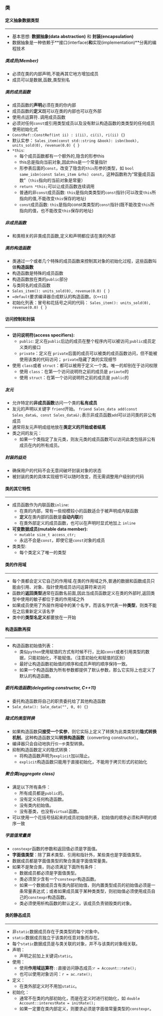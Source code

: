 ### 类

#### 定义抽象数据类型

------

- 基本思想: **数据抽象(data abstraction)** 和 **封装(encapsulation)**
- 数据抽象是一种依赖于**接口(interface)**和**实现(implementation)**分离的编程技术

##### 类成员(Member)

- 必须在类的内部声明,不能再其它地方增加成员
- 成员可以是数据,函数,类型别名

##### 类的成员函数

- 成员函数的**声明**必须在类的你内部
- 成员函数的**定义**既可以在类的内部也可以在外部
- 使用点运算符`.`调用成员函数
- 必须对任何`const`或引用类型成员以及没有默认构造函数的类类型的任何成员使用初始化式
- `ConstRef::ConstRef(int ii) : i(ii), ci(i), ri(ii) {}`
- 默认实参： `Sales_item(const std::string &book): isbn(book), units_sold(0), revenue(0.0) { }`
- `*this`:
  - 每个成员函数都有一个额外的,隐含的形参this
  - this总是指向当前对象,因此this是一个常量指针
  - 形参表后面的`const`，改变了隐含的`this`形参的类型，如 `bool same_isbn(const Sales_item &rhs) const`，这种函数称为“常量成员函数”（`this`指向的当前对象是常量）
  - `return *this;`可以让成员函数连续调用
  - 普通的非`const`成员函数: `this`是指向类类型的`const`指针(可以改变`this`所指向的值,不能改变`this`保存的地址)
  - `const`成员函数: `this`是指向const类类型的`const`指针(既不能改变`this`所指向的值，也不能改变`this`保存的地址)

##### 非成员函数

- 和类相关的非类成员函数,定义和声明都应该在类的外部

##### 类的构造函数

- 类通过一个或者几个特殊的成员函数来控制其对象的初始化过程，这些函数叫做**构造函数**
- 构造函数是特殊的成员函数
- 构造函数放在类的`public`部分
- 与类同名的成员函数
- `Sales_item(): units_sold(0), revenue(0.0) { }`
- `=default`要求编译器合成默认的构造函数。(`C++11`)
- 初始化列表：冒号和花括号之间的代码： `Sales_item(): units_sold(0), revenue(0.0) { }`

#### 访问控制和封装

------

- **访问说明符(access specifiers):**
  - `public`: 定义在`public`后边的成员在整个程序内可以被访问;`public`成员定义类的接口
  - `private`：定义在 `private`后面的成员可以被类的成员函数访问，但不能被使用该类的代码访问； `private`隐藏了类的实现细节
- 使用 `class`或者 `struct`：都可以被用于定义一个类。唯一的却别在于访问权限
  - 使用 `class`：在第一个访问说明符之前的成员是 `priavte`的
  - 使用 `struct`：在第一个访问说明符之前的成员是 `public`的

##### 友元

- 允许特定的**非成员函数**访问一个类的**私有成员**
- 友元的声明以关键字 `friend`开始。 `friend Sales_data add(const Sales_data&, const Sales_data&);`表示非成员函数`add`可以访问类的非公有成员
- 通常将友元声明成组地放在**类定义的开始或者结尾**
- 类之间的友元：
  - 如果一个类指定了友元类，则友元类的成员函数可以访问此类包括非公有成员在内的所有成员。

##### 封装的益处

- 确保用户的代码不会无意间破坏封装对象的状态
- 被封装的类的具体实现细节可以随时改变，而无需调整用户级别的代码

#### 类的其它特性

------

- 成员函数作为内联函数`inline`:
  - 在类的内部，常有一些规模较小的函数适合于被声明成内联函数
  - **定义**在类内部的函数是**自动内联**的
  - 在类外部定义的成员函数，也可以在声明时显式地加上 `inline`
- **可变数据成员(mutable data member):**
  - `mutable size_t access_ctr;`
  - 永远不会是`const`，即使它是`const`对象的成员
- 类类型:
  - 每个类定义了唯一的类型

#### 类的作用域

------

- 每个类都会定义它自己的作用域.在类的作用域之外,普通的数据和函数成员只能由引用、对象、指针使用成员访问运算符来访问
- 函数的**返回类型**通常在函数名前面,因此当成员函数定义在类的外部时,返回类型中使用的敏子都位于类的作用域之外
- 如果成员使用了外层作用域中的某个名字，而该名字代表一种**类型**，则类不能在之后重新定义该名字
- 类中的**类型名定义**都要放在一开始

#### 构造函数再探

------

- 构造函数初始值列表：
  - 类似`python`使用赋值的方式有时候不行，比如`const`或者引用类型的数据，只能初始化，不能赋值。（注意初始化和赋值的区别）
  - 最好让构造函数初始值的顺序和成员声明的顺序保持一致。
  - 如果一个构造函数为所有参数都提供了默认参数，那么它实际上也定义了默认的构造函数。

##### 委托构造函数(delegating constructor, C++11)

- 委托构造函数将自己的职责委托给了其他构造函数
- `Sale_data(): Sale_data("", 0, 0) {}`

##### 隐式的类型转换

- 如果构造函数**只接受一个实参**，则它实际上定义了转换为此类类型的**隐式转换机制**。这种构造函数又叫**转换构造函数**（converting constructor）。
- 编译器只会自动地执行`仅一步`类型转换。
- 抑制构造函数定义的隐式转换：
  - 将构造函数声明为`explicit`加以阻止。
  - `explicit`构造函数只能用于直接初始化，不能用于拷贝形式的初始化

##### 聚合类(aggregate class)

- 满足以下所有条件：
  - 所有成员都是`public`的。
  - 没有定义任何构造函数。
  - 没有类内初始值。
  - 没有基类，也没有`virtual`函数。
- 可以使用一个花括号括起来的成员初始值列表，初始值的顺序必须和声明的顺序一致

##### 字面值常量类

- `constexpr`函数的参数和返回值必须是字面值。
- **字面值类型**：除了算术类型、引用和指针外，某些类也是字面值类型。
- 数据成员都是字面值类型的聚合类是字面值常量类。
- 如果不是聚合类，则必须满足下面所有条件：
  - 数据成员都必须是字面值类型。
  - 类必须至少含有一个`constexpr`构造函数。
  - 如果一个数据成员含有类内部初始值，则内置类型成员的初始值必须是一条常量表达式；或者如果成员属于某种类类型，则初始值必须使用成员自己的`constexpr`构造函数。
  - 类必须使用析构函数的默认定义，该成员负责销毁类的对象。

#### 类的静态成员

------

- 非`static`数据成员存在于类类型的每个对象中。
- `static`数据成员独立于该类的任意对象而存在。
- 每个`static`数据成员是与类关联的对象，并不与该类的对象相关联。
- 声明：
  - 声明之前加上关键词`static`。
- 使用：
  - 使用**作用域运算符**`::`直接访问静态成员:`r = Account::rate();`
  - 也可以使用对象访问：`r = ac.rate();`
- 定义：
  - 在类外部定义时不用加`static`。
- 初始化：
  - 通常不在类的内部初始化，而是在定义时进行初始化，如 `double Account::interestRate = initRate();`
  - 如果一定要在类内部定义，则要求必须是字面值常量类型的`constexpr`。